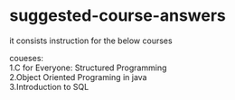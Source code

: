 # suggested-course-answers
it consists instruction for the below courses </br>

coueses:</br>
1.C for Everyone: Structured Programming</br>
2.Object Oriented Programing in java</br>
3.Introduction to SQL</br>
